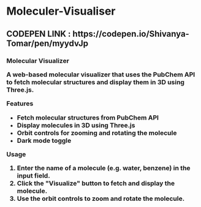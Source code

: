 # Moleculer-Visualiser
<h2>CODEPEN LINK : https://codepen.io/Shivanya-Tomar/pen/myydvJp</h2>
<h3><strong>Molecular Visualizer</strong>

A web-based molecular visualizer that uses the PubChem API to fetch molecular structures and display them in 3D using Three.js.

<strong>Features</strong>
- Fetch molecular structures from PubChem API
- Display molecules in 3D using Three.js
- Orbit controls for zooming and rotating the molecule
- Dark mode toggle

<strong>Usage</strong>
1. Enter the name of a molecule (e.g. water, benzene) in the input field.
2. Click the "Visualize" button to fetch and display the molecule.
3. Use the orbit controls to zoom and rotate the molecule.
</h3>
